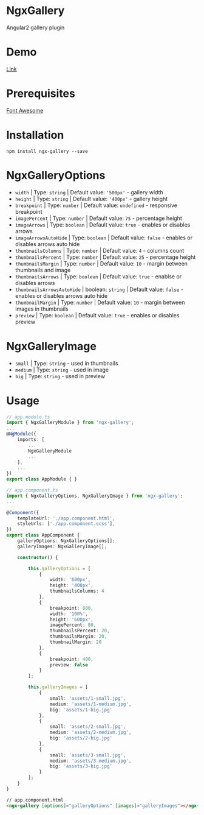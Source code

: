 # NgxGallery
Angular2 gallery plugin

# Demo
[Link](https://lukasz-galka.github.io/ngx-gallery-demo/)

# Prerequisites
[Font Awesome](http://fontawesome.io/)

# Installation
```npm install ngx-gallery --save```

# NgxGalleryOptions
- `width` | Type: `string` | Default value: `'500px'` - gallery width
- `height` | Type: `string` | Default value: `'400px'` - gallery height
- `breakpoint` | Type: `number` | Default value: `undefined` - responsive breakpoint
- `imagePercent` | Type: `number` | Default value: `75` - percentage height
- `imageArrows` | Type: `boolean` | Default value: `true` - enables or disables arrows
- `imageArrowsAutoHide` | Type: `boolean` | Default value: `false` - enables or disables arrows auto hide
- `thumbnailsColumns` | Type: `number` | Default value: `4` - columns count
- `thumbnailsPercent` | Type: `number` | Default value: `25` - percentage height
- `thumbnailsMargin` | Type: `number` | Default value: `10` - margin between thumbnails and image
- `thumbnailsArrows` | Type: `boolean` | Default value: `true` - enablse or disables arrows
- `thumbnailsArrowsAutoHide` | boolean: `string` | Default value: `false` - enables or disables arrows auto hide
- `thumbnailMargin` | Type: `number` | Default value: `10` - margin between images in thumbnails
- `preview` | Type: `boolean` | Default value: `true` - enables or disables preview

# NgxGalleryImage
- `small` | Type: `string` - used in thumbnails
- `medium` | Type: `string` - used in image
- `big` | Type: `string` - used in preview

# Usage
````ts
// app.module.ts
import { NgxGalleryModule } from 'ngx-gallery';
...
@NgModule({
    imports: [
        ...
        NgxGalleryModule
        ...
    ],
    ...
})
export class AppModule { }
````

````ts
// app.component.ts
import { NgxGalleryOptions, NgxGalleryImage } from 'ngx-gallery';
...

@Component({
    templateUrl: './app.component.html',
    styleUrls: ['./app.component.scss'],
})
export class AppComponent {    
    galleryOptions: NgxGalleryOptions[];
    galleryImages: NgxGalleryImage[];

    constructor() {        

        this.galleryOptions = [
            {
                width: '600px',
                height: '400px',
                thumbnailsColumns: 4
            },
            {
                breakpoint: 800,
                width: '100%',
                height: '600px',
                imagePercent: 80,
                thumbnailsPercent: 20,
                thumbnailsMargin: 20,
                thumbnailMargin: 20
            },
            {
                breakpoint: 400,
                preview: false
            }
        ];

        this.galleryImages = [
            {
                small: 'assets/1-small.jpg',
                medium: 'assets/1-medium.jpg',
                big: 'assets/1-big.jpg'
            },
            {
                small: 'assets/2-small.jpg',
                medium: 'assets/2-medium.jpg',
                big: 'assets/2-big.jpg'
            },
            {
                small: 'assets/3-small.jpg',
                medium: 'assets/3-medium.jpg',
                big: 'assets/3-big.jpg'
            }
        ];
    }
}

````

````html
// app.component.html
<ngx-gallery [options]="galleryOptions" [images]="galleryImages"></ngx-gallery>
````
